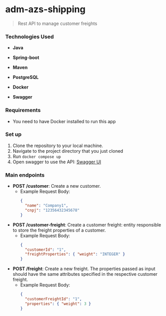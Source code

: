 # adm-azs-shipping

> Rest API to manage customer freights 

### Technologies Used

- **Java**

- **Spring-boot**

- **Maven**

- **PostgreSQL**

- **Docker**

- **Swagger**

### Requirements

- You need to have Docker installed to run this app

### Set up

1. Clone the repository to your local machine.
2. Navigate to the project directory that you just cloned
3. Run `docker compose up`
4. Open swagger to use the API: [Swagger UI](http://localhost:8080/swagger-ui/index.html)

### Main endpoints

- **POST /customer**: Create a new customer.
  - Example Request Body:
    ```json
    {
      "name": "Company1",
      "cnpj": "12356432345678"
    }
    ```
- **POST /customer-freight**: Create a customer freight: entity responsible to store the freight properties of a customer.
  - Example Request Body:
    ```json
    {
      "customerId": "1",
      "freightProperties": { "weight": "INTEGER" }
    }
    ```
- **POST /freight**: Create a new freight. The properties passed as input should have the same attributes specified in the respective customer freight.
  - Example Request Body:
    ```json
    {
      "customerFreightId": "1",
      "properties": { "weight": 3 }
    }
    ```